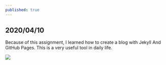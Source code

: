```yaml
---
published: true
---
```

## 2020/04/10

   Because of this assignment, I learned how to create a blog with Jekyll And GitHub Pages. This      is a very useful tool in daily life.
   
   ![]({{site.baseurl}}/https://miro.medium.com/max/1400/1*xhVXlPsI9x1zF4_mK5gFbw.png)
